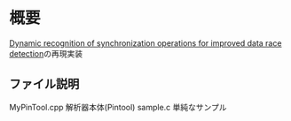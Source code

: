 # 概要
[Dynamic recognition of synchronization operations for improved data race detection](https://dl.acm.org/doi/10.1145/1390630.1390649)の再現実装

## ファイル説明
MyPinTool.cpp 解析器本体(Pintool)
sample.c 単純なサンプル